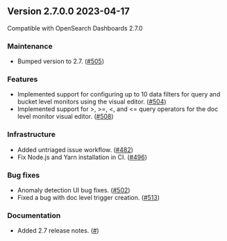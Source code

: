 ## Version 2.7.0.0 2023-04-17
Compatible with OpenSearch Dashboards 2.7.0

### Maintenance
* Bumped version to 2.7. ([#505](https://github.com/opensearch-project/alerting-dashboards-plugin/pull/505))

### Features
* Implemented support for configuring up to 10 data filters for query and bucket level monitors using the visual editor. ([#504](https://github.com/opensearch-project/alerting-dashboards-plugin/pull/504))
* Implemented support for >, >=, <, and <= query operators for the doc level monitor visual editor. ([#508](https://github.com/opensearch-project/alerting-dashboards-plugin/pull/508))

### Infrastructure
* Added untriaged issue workflow. ([#482](https://github.com/opensearch-project/alerting-dashboards-plugin/pull/482))
* Fix Node.js and Yarn installation in CI. ([#496](https://github.com/opensearch-project/alerting-dashboards-plugin/pull/496))

### Bug fixes
* Anomaly detection UI bug fixes. ([#502](https://github.com/opensearch-project/alerting-dashboards-plugin/pull/502))
* Fixed a bug with doc level trigger creation. ([#513](https://github.com/opensearch-project/alerting-dashboards-plugin/pull/513))

### Documentation
* Added 2.7 release notes. ([#]())
